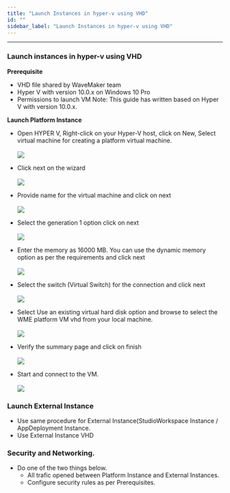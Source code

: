 ```yaml
---
title: "Launch Instances in hyper-v using VHD"
id: ""
sidebar_label: "Launch Instances in hyper-v using VHD"
---
```

---

### Launch instances in hyper-v using VHD
 **Prerequisite**
 - VHD file shared by WaveMaker team 
 - Hyper V with version 10.0.x on Windows 10 Pro
 - Permissions to launch VM 
 Note: This guide has written based on Hyper V with version 10.0.x.

 **Launch Platform Instance**
 
- Open  HYPER V, Right-click on your Hyper-V host, click on New, Select virtual machine for creating a platform virtual machine.
  <br/><br/>
  [![](/learn/assets/wme-setup/vm-creation-in-hyperv-using-vhd/selecting-the-vm-creation-in-hyperv.png)](/learn/assets/wme-setup/vm-creation-in-hyperv-using-vhd/selecting-the-vm-creation-in-hyperv.png)

- Click next on the wizard
  <br/><br/>
  [![](/learn/assets/wme-setup/vm-creation-in-hyperv-using-vhd/click-on-wizard.png)](/learn/assets/wme-setup/vm-creation-in-hyperv-using-vhd/click-on-wizard.png)

- Provide name for the virtual machine and click on next
  <br/><br/>
  [![](/learn/assets/wme-setup/vm-creation-in-hyperv-using-vhd/providing-name.png)](/learn/assets/wme-setup/vm-creation-in-hyperv-using-vhd/providing-name.png)

- Select the generation 1 option click on next
  <br/><br/>
  [![](/learn/assets/wme-setup/vm-creation-in-hyperv-using-vhd/generation-type.png)](/learn/assets/wme-setup/vm-creation-in-hyperv-using-vhd/generation-type.png)

- Enter the memory as 16000 MB. You can use the dynamic memory option as per the requirements and click next
  <br/><br/>
  [![](/learn/assets/wme-setup/vm-creation-in-hyperv-using-vhd/assigning-memory.png)](/learn/assets/wme-setup/vm-creation-in-hyperv-using-vhd/assigning-memory.png)

- Select the switch (Virtual Switch) for the connection and click next
  <br/><br/>
  [![](/learn/assets/wme-setup/vm-creation-in-hyperv-using-vhd/configure-network.png)](/learn/assets/wme-setup/vm-creation-in-hyperv-using-vhd/configure-network.png)
  
- Select Use an existing virtual hard disk option and browse to select the WME platform VM vhd from your local machine. 
  <br/><br/>
  [![](/learn/assets/wme-setup/vm-creation-in-hyperv-using-vhd/virtual-harddisk-connnection.png)](/learn/assets/wme-setup/vm-creation-in-hyperv-using-vhd/virtual-harddisk-connnection.png)

- Verify the summary page and click on finish
  <br/><br/>
  [![](/learn/assets/wme-setup/vm-creation-in-hyperv-using-vhd/verify-the-summary.png)](/learn/assets/wme-setup/vm-creation-in-hyperv-using-vhd/verify-the-summary.png)

- Start and connect to the VM.
  <br/><br/>
  [![](/learn/assets/wme-setup/vm-creation-in-hyperv-using-vhd/start-and-connect-vm.png)](/learn/assets/wme-setup/vm-creation-in-hyperv-using-vhd/start-and-connect-vm.png)

    
### Launch External Instance 
- Use same procedure for External Instance(StudioWorkspace Instance / AppDeployment Instance.
- Use External Instance VHD

### Security and Networking.
- Do one of the two things below. 
    - All trafic opened between Platform Instance and External Instances.
    - Configure security rules as per Prerequisites.